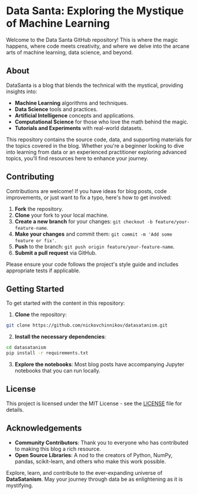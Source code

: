 # Data Santa: Exploring the Mystique of Machine Learning

Welcome to the Data Santa GitHub repository! This is where the magic happens, where code meets creativity, and where we delve into the arcane arts of machine learning, data science, and beyond.

## About

DataSanta is a blog that blends the technical with the mystical, providing insights into:

- **Machine Learning** algorithms and techniques.
- **Data Science** tools and practices.
- **Artificial Intelligence** concepts and applications.
- **Computational Science** for those who love the math behind the magic.
- **Tutorials and Experiments** with real-world datasets.

This repository contains the source code, data, and supporting materials for the topics covered in the blog. Whether you're a beginner looking to dive into learning from data or an experienced practitioner exploring advanced topics, you'll find resources here to enhance your journey.

## Contributing

Contributions are welcome! If you have ideas for blog posts, code improvements, or just want to fix a typo, here's how to get involved:

1. **Fork** the repository.
2. **Clone** your fork to your local machine.
3. **Create a new branch** for your changes: `git checkout -b feature/your-feature-name`.
4. **Make your changes** and commit them: `git commit -m 'Add some feature or fix'`.
5. **Push** to the branch: `git push origin feature/your-feature-name`.
6. **Submit a pull request** via GitHub.

Please ensure your code follows the project's style guide and includes appropriate tests if applicable.

## Getting Started

To get started with the content in this repository:

1. **Clone** the repository:
```bash
git clone https://github.com/nickovchinnikov/datasatanism.git
```

2. **Install the necessary dependencies**:
```bash
cd datasatanism
pip install -r requirements.txt
```

3. **Explore the notebooks**: Most blog posts have accompanying Jupyter notebooks that you can run locally.

## License

This project is licensed under the MIT License - see the [LICENSE](LICENSE) file for details.

## Acknowledgements

- **Community Contributors**: Thank you to everyone who has contributed to making this blog a rich resource.
- **Open Source Libraries**: A nod to the creators of Python, NumPy, pandas, scikit-learn, and others who make this work possible.

Explore, learn, and contribute to the ever-expanding universe of **DataSatanism**. May your journey through data be as enlightening as it is mystifying.
